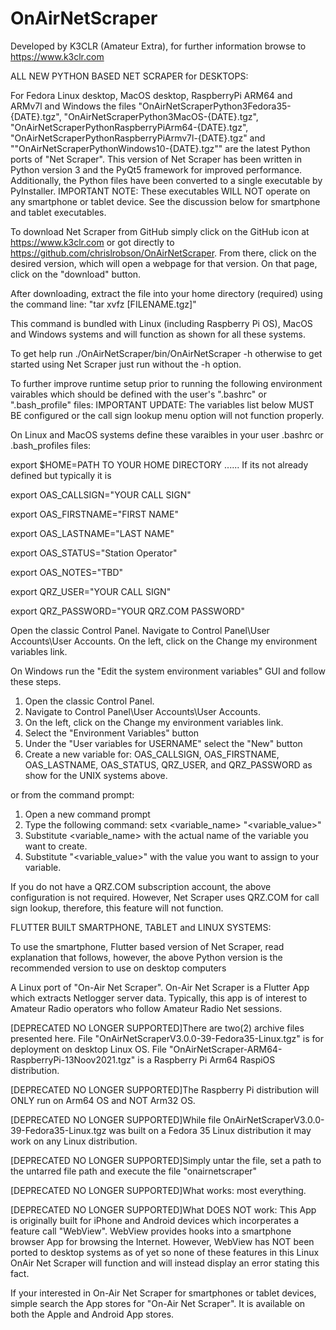 # OnAirNetScraper

Developed by K3CLR (Amateur Extra), for further information browse to https://www.k3clr.com

ALL NEW PYTHON BASED NET SCRAPER for DESKTOPS:

For Fedora Linux desktop, MacOS desktop, RaspberryPi ARM64 and ARMv7l and Windows the files "OnAirNetScraperPython3Fedora35-{DATE}.tgz", "OnAirNetScraperPython3MacOS-{DATE}.tgz", "OnAirNetScraperPythonRaspberryPiArm64-{DATE}.tgz", "OnAirNetScraperPythonRaspberryPiArmv7l-{DATE}.tgz" and ""OnAirNetScraperPythonWindows10-{DATE}.tgz"" are the latest Python ports of "Net Scraper".  This version of Net Scraper has been written in Python version 3 and the PyQt5 framework for improved performance.  Additionally, the Python files have been converted to a single executable by PyInstaller.  IMPORTANT NOTE:  These executables WILL NOT operate on any smartphone or tablet device.  See the discussion below for smartphone and tablet executables.   

To download Net Scraper from GitHub simply click on the GitHub icon at https://www.k3clr.com or got directly to https://github.com/chrislrobson/OnAirNetScraper.  From there, click on the desired version, which will open a webpage for that version.  On that page, click on the "download" button.

After downloading, extract the file into your home directory (required) using the command line: "tar xvfz [FILENAME.tgz]"

This command is bundled with Linux (including Raspberry Pi OS), MacOS and Windows systems and will function as shown for all these systems.

To get help run ./OnAirNetScraper/bin/OnAirNetScraper -h otherwise to get started using Net Scraper just run without the -h option.

To further improve runtime setup prior to running the following environment vairables which should be defined with the user's ".bashrc" or ".bash_profile" files:
IMPORTANT UPDATE: The variables list below MUST BE configured or the call sign lookup menu option will not function properly.

On Linux and MacOS systems define these varaibles in your user .bashrc or .bash_profiles files:

export $HOME=PATH TO YOUR HOME DIRECTORY ...... If its not already defined but typically it is

export OAS_CALLSIGN="YOUR CALL SIGN"

export OAS_FIRSTNAME="FIRST NAME"

export OAS_LASTNAME="LAST NAME"

export OAS_STATUS="Station Operator"

export OAS_NOTES="TBD"

export QRZ_USER="YOUR CALL SIGN"

export QRZ_PASSWORD="YOUR QRZ.COM PASSWORD"

Open the classic Control Panel.
Navigate to Control Panel\User Accounts\User Accounts.
On the left, click on the Change my environment variables link.

On Windows run the "Edit the system environment variables" GUI and follow these steps.  
1. Open the classic Control Panel.
2. Navigate to Control Panel\User Accounts\User Accounts.
3. On the left, click on the Change my environment variables link.
4.  Select the "Environment Variables" button
5.  Under the "User variables for USERNAME" select the "New" button
6.  Create a new variable for:  OAS_CALLSIGN, OAS_FIRSTNAME, OAS_LASTNAME, OAS_STATUS, QRZ_USER, and QRZ_PASSWORD as show for the UNIX systems above.

or from the command prompt:
1. Open a new command prompt
2. Type the following command: setx <variable_name> "<variable_value>"
3. Substitute <variable_name> with the actual name of the variable you want to create.
4. Substitute "<variable_value>" with the value you want to assign to your variable.

If you do not have a QRZ.COM subscription account, the above configuration is not required.  However, Net Scraper uses QRZ.COM for call sign lookup, therefore, this feature will not function.

FLUTTER BUILT SMARTPHONE, TABLET and LINUX SYSTEMS:

To use the smartphone, Flutter based version of Net Scraper, read explanation that follows, however, the above Python version is the recommended version to use on desktop computers

A Linux port of "On-Air Net Scraper".  On-Air Net Scraper is a Flutter App which extracts Netlogger server data.  Typically, this app is of interest to Amateur Radio operators who follow Amateur Radio Net sessions.

[DEPRECATED NO LONGER SUPPORTED]There are two(2) archive files presented here.  File "OnAirNetScraperV3.0.0-39-Fedora35-Linux.tgz" is for deployment on desktop Linux OS.  File "OnAirNetScraper-ARM64-RaspberryPi-13Noov2021.tgz" is a Raspberry Pi Arm64 RaspiOS distribution.

[DEPRECATED NO LONGER SUPPORTED]The Raspberry Pi distribution will ONLY run on Arm64 OS and NOT Arm32 OS.  

[DEPRECATED NO LONGER SUPPORTED]While file OnAirNetScraperV3.0.0-39-Fedora35-Linux.tgz was built on a Fedora 35 Linux distribution it may work on any Linux distribution.

[DEPRECATED NO LONGER SUPPORTED]Simply untar the file, set a path to the untarred file path and execute the file "onairnetscraper"

[DEPRECATED NO LONGER SUPPORTED]What works: most everything.

[DEPRECATED NO LONGER SUPPORTED]What DOES NOT work:  This App is originally built for iPhone and Android devices which incorperates a feature call "WebView".  WebView provides hooks into a smartphone browser App for browsing the Internet.  However, WebView has NOT been ported to desktop systems as of yet so none of these features in this Linux OnAir Net Scraper will function and will instead display an error stating this fact. 
 
If your interested in On-Air Net Scraper for smartphones or tablet devices, simple search the App stores for "On-Air Net Scraper".  It is available on both the Apple and Android App stores.
